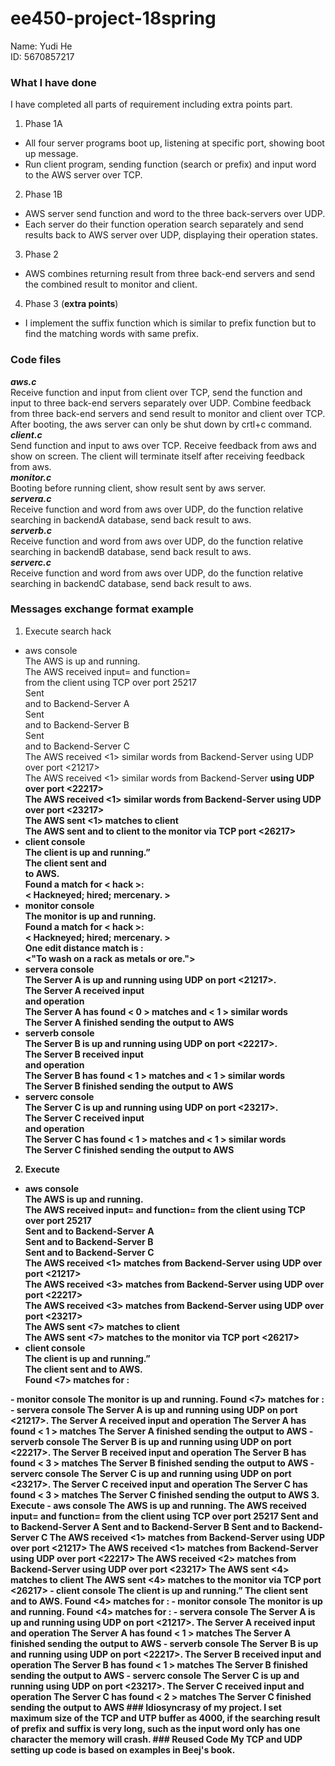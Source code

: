 # ee450-project-18spring  
Name: Yudi He    
ID: 5670857217    
### What I have done  
I have completed all parts of requirement including extra points part.     
1.  Phase 1A  
- All four server programs boot up, listening at specific port, showing boot up message.  
 - Run client program, sending function (search or prefix) and input word to the AWS server over TCP.  
2. Phase 1B  
- AWS server send function and word to the three back-servers over UDP.  
- Each server do their function operation search separately and send results back to AWS server over UDP, displaying their operation states.  
3. Phase 2  
 - AWS combines returning result from three back-end servers and send the combined result to monitor and client.  
4. Phase 3 (**extra points**)  
- I implement the suffix function which is similar to prefix function but to find the matching words with same prefix.  
### Code files  
***aws.c***  
Receive function and input from client over TCP, send the function and input to three back-end servers separately over UDP. Combine feedback from three back-end servers and send result to monitor and client over TCP. After booting, the aws server can only be shut down by crtl+c command.  
***client.c***  
Send function and input to aws over TCP. Receive feedback from aws and show on screen. The client will terminate itself after receiving feedback from aws.  
***monitor.c***  
Booting before running client, show result sent by aws server.  
***servera.c***  
Receive function and word from aws over UDP, do the function relative searching in backendA database, send back result to aws.  
***serverb.c***  
Receive function and word from aws over UDP, do the function relative searching in backendB database, send back result to aws.  
***serverc.c***  
Receive function and word from aws over UDP, do the function relative searching in backendC database, send back result to aws.  
### Messages exchange format example  
1. Execute search hack  
- aws console  
The AWS is up and running.  
The AWS received input=<hack> and function=<search> from the client using TCP over port 25217  
Sent <search> and <hack> to Backend-Server A  
Sent <search> and <hack> to Backend-Server B  
Sent <search> and <hack> to Backend-Server C  
The AWS received <1> similar words from Backend-Server <A> using UDP over port <21217>  
The AWS received <1> similar words from Backend-Server <B> using UDP over port <22217>  
The AWS received <1> similar words from Backend-Server <C> using UDP over port <23217>  
The AWS sent <1> matches to client  
The AWS sent <hack> and <Jack> to client to the monitor via TCP port <26217>  
- client console  
The client is up and running.”  
The client sent <hack> and <search> to AWS.  
Found a match for < hack >:  
< Hackneyed; hired; mercenary. >  
- monitor console  
The monitor is up and running.  
Found a match for < hack >:  
< Hackneyed; hired; mercenary. >  
One edit distance match is <Jack>:  
<"To wash on a rack  as metals or ore.">  
- servera console  
The Server A is up and running using UDP on port <21217>.  
The Server A received input <search> and operation <hack>  
The Server A has found < 0 > matches and < 1 > similar words  
The Server A finished sending the output to AWS  
- serverb console  
The Server B is up and running using UDP on port <22217>.  
The Server B received input <search> and operation <hack>  
The Server B has found < 1 > matches and < 1 > similar words  
The Server B finished sending the output to AWS  
- serverc console  
The Server C is up and running using UDP on port <23217>.  
The Server C received input <search> and operation <hack>  
The Server C has found < 1 > matches and < 1 > similar words  
The Server C finished sending the output to AWS  
2. Execute <prefix> <accuse>  
- aws console  
The AWS is up and running.  
The AWS received input=<accus> and function=<prefix> from the client using TCP over port 25217  
Sent <prefix> and <accus> to Backend-Server A  
Sent <prefix> and <accus> to Backend-Server B  
Sent <prefix> and <accus> to Backend-Server C  
The AWS received <1> matches from Backend-Server <A> using UDP over port <21217>  
The AWS received <3> matches from Backend-Server <B> using UDP over port <22217>  
The AWS received <3> matches from Backend-Server <C> using UDP over port <23217>  
The AWS sent <7> matches to client  
The AWS sent <7> matches to the monitor via TCP port <26217>  
- client console  
The client is up and running.”  
The client sent <accus> and <prefix> to AWS.  
Found <7> matches for <accus>:  
<Accustomed>  
<Accuser>  
<Accuse>  
<Accusatorially>  
<Accustom>  
<Accuse>  
<Accusement>  
- monitor console  
The monitor is up and running.  
Found <7> matches for <accus>:  
<Accustomed>  
<Accuser>  
<Accuse>  
<Accusatorially>  
<Accustom>  
<Accuse>  
<Accusement>  
- servera console  
The Server A is up and running using UDP on port <21217>.  
The Server A received input <prefix> and operation <accus>  
The Server A has found < 1 > matches  
The Server A finished sending the output to AWS  
- serverb console  
The Server B is up and running using UDP on port <22217>.  
The Server B received input <prefix> and operation <accus>  
The Server B has found < 3 > matches  
The Server B finished sending the output to AWS  
- serverc console  
The Server C is up and running using UDP on port <23217>.  
The Server C received input <prefix> and operation <accus>  
The Server C has found < 3 > matches  
The Server C finished sending the output to AWS  
3. Execute <suffix> <ntable>  
- aws console  
The AWS is up and running.  
The AWS received input=<ntable> and function=<suffix> from the client using TCP over port 25217  
Sent <suffix> and <ntable> to Backend-Server A  
Sent <suffix> and <ntable> to Backend-Server B  
Sent <suffix> and <ntable> to Backend-Server C  
The AWS received <1> matches from Backend-Server <A> using UDP over port <21217>  
The AWS received <1> matches from Backend-Server <B> using UDP over port <22217>  
The AWS received <2> matches from Backend-Server <C> using UDP over port <23217>  
The AWS sent <4> matches to client  
The AWS sent <4> matches to the monitor via TCP port <26217>  
- client console  
The client is up and running.”  
The client sent <ntable> and <suffix> to AWS.  
Found <4> matches for <ntable>:  
<Replantable>  
<Acquaintable>  
<Accountable>  
<Fermentable>  
- monitor console  
The monitor is up and running.  
Found <4> matches for <ntable>:  
<Replantable>  
<Acquaintable>  
<Accountable>  
<Fermentable>  
- servera console  
The Server A is up and running using UDP on port <21217>.  
The Server A received input <suffix> and operation <ntable>  
The Server A has found < 1 > matches  
The Server A finished sending the output to AWS  
- serverb console  
The Server B is up and running using UDP on port <22217>.  
The Server B received input <suffix> and operation <ntable>  
The Server B has found < 1 > matches  
The Server B finished sending the output to AWS  
- serverc console  
The Server C is up and running using UDP on port <23217>.  
The Server C received input <suffix> and operation <ntable>  
The Server C has found < 2 > matches  
The Server C finished sending the output to AWS  
### Idiosyncrasy of my project.  
I set maximum size of the TCP and UTP buffer as 4000, if the searching result of prefix and suffix is very long, such as the input word only has one character the memory will crash.  
### Reused Code  
My TCP and UDP setting up code is based on examples in Beej's book.  